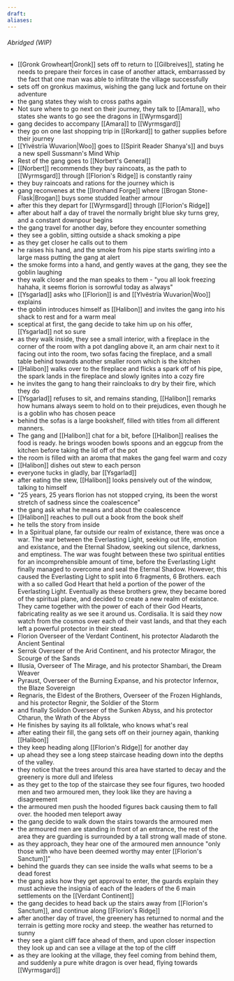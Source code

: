 ```yaml
---
draft: 
aliases:
---
```

###### Abridged (WIP)
- [[Gronk Growheart|Gronk]] sets off to return to [[Gilbreives]], stating he needs to prepare their forces in case of another attack, embarrassed by the fact that one man was able to infiltrate the village successfully
- sets off on gronkus maximus, wishing the gang luck and fortune on their adventure
- the gang states they wish to cross paths again
- Not sure where to go next on their journey, they talk to [[Amara]], who states she wants to go see the dragons in [[Wyrmsgard]]
- gang decides to accompany [[Amara]] to [[Wyrmsgard]]
- they go on one last shopping trip in [[Rorkard]] to gather supplies before their journey
- [[Ylvëstrïa Wuvarion|Woo]] goes to [[Spirit Reader Shanya's]] and buys a new spell Sussmann's Mind Whip
- Rest of the gang goes to [[Norbert's General]]
- [[Norbert]] recommends they buy raincoats, as the path to [[Wyrmsgard]] through [[Florion's Ridge]] is constantly rainy
- they buy raincoats and rations for the journey which is
- gang reconvenes at the [[Ironhand Forge]] where [[Brogan Stone-Flask|Brogan]] buys some studded leather armour
- after this they depart for [[Wyrmsgard]] through [[Florion's Ridge]]
- after about half a day of travel the normally bright blue sky turns grey, and a constant downpour begins
- the gang travel for another day, before they encounter something
- they see a goblin, sitting outside a shack smoking a pipe
- as they get closer he calls out to them
- he raises his hand, and the smoke from his pipe starts swirling into a large mass putting the gang at alert
- the smoke forms into a hand, and gently waves at the gang, they see the goblin laughing
- they walk closer and the man speaks to them - "you all look freezing hahaha, it seems florion is sorrowful today as always"
- [[Ysgarlad]] asks who [[Florion]] is and [[Ylvëstrïa Wuvarion|Woo]] explains
- the goblin introduces himself as [[Halibon]] and invites the gang into his shack to rest and for a warm meal
- sceptical at first, the gang decide to take him up on his offer, [[Ysgarlad]] not so sure
- as they walk inside, they see a small interior, with a fireplace in the corner of the room with a pot dangling above it, an arm chair next to it facing out into the room, two sofas facing the fireplace, and a small table behind towards another smaller room which is the kitchen
- [[Halibon]] walks over to the fireplace and flicks a spark off of his pipe, the spark lands in the fireplace and slowly ignites into a cozy fire
- he invites the gang to hang their raincloaks to dry by their fire, which they do
- [[Ysgarlad]] refuses to sit, and remains standing, [[Halibon]] remarks how humans always seem to hold on to their prejudices, even though he is a goblin who has chosen peace
- behind the sofas is a large bookshelf, filled with titles from all different manners.
- The gang and [[Halibon]] chat for a bit, before [[Halibon]] realises the food is ready. he brings wooden bowls spoons and an eggcup from the kitchen before taking the lid off of the pot
- the room is filled with an aroma that makes the gang feel warm and cozy
- [[Halibon]] dishes out stew to each person
- everyone tucks in gladly, bar [[Ysgarlad]]
- after eating the stew, [[Halibon]] looks pensively out of the window, talking to himself
- "25 years, 25 years florion has not stopped crying, its been the worst stretch of sadness since the coalescence"
- the gang ask what he means and about the coalescence
- [[Halibon]] reaches to pull out a book from the book shelf
- he tells the story from inside
- In a Spiritual plane, far outside our realm of existance, there was once a war. The war between the Everlasting Light, seeking out life, emotion and existance, and the Eternal Shadow, seeking out silence, darkness, and emptiness. The war was fought between these two spiritual entities for an incomprehensible amount of time, before the Everlasting Light finally managed to overcome and seal the Eternal Shadow. However, this caused the Everlasting Light to split into 6 fragments, 6 Brothers. each with a so called God Heart that held a portion of the power of the Everlasting Light. Eventually as these brothers grew, they became bored of the spiritual plane, and decided to create a new realm of existance. They came together with the power of each of their God Hearts, fabricating reality as we see it around us. Cordisalia. It is said they now watch from the cosmos over each of their vast lands, and that they each left a powerful protector in their stead.
- Florion Overseer of the Verdant Continent, his protector Aladaroth the Ancient Sentinal
- Serrok Overseer of the Arid Continent, and his protector Miragor, the Scourge of the Sands
- Illusia, Overseer of The Mirage, and his protector Shambari, the Dream Weaver
- Pyraust, Overseer of the Burning Expanse, and his protector Infernox, the Blaze Sovereign
- Regnaris, the Eldest of the Brothers, Overseer of the Frozen Highlands, and his protector Regnir, the Soldier of the Storm
- and finally Solidon Overseer of the Sunken Abyss, and his protector Ctharun, the Wrath of the Abyss
- He finishes by saying its all folktale, who knows what's real
- after eating their fill, the gang sets off on their journey again, thanking [[Halibon]]
- they keep heading along [[Florion's Ridge]] for another day
- up ahead they see a long steep staircase heading down into the depths of the valley.
- they notice that the trees around this area have started to decay and the greenery is more dull and lifeless
- as they get to the top of the staircase they see four figures, two hooded men and two armoured men, they look like they are having a disagreement
- the armoured men push the hooded figures back causing them to fall over. the hooded men teleport away
- the gang decide to walk down the stairs towards the armoured men
- the armoured men are standing in front of an entrance, the rest of the area they are guarding is surrounded by a tall strong wall made of stone.
- as they approach, they hear one of the armoured men announce "only those with who have been deemed worthy may enter [[Florion's Sanctum]]"
- behind the guards they can see inside the walls what seems to be a dead forest
- the gang asks how they get approval to enter, the guards explain they must achieve the insignia of each of the leaders of the 6 main settlements on the [[Verdant Continent]]
- the gang decides to head back up the stairs away from [[Florion's Sanctum]], and continue along [[Florion's Ridge]]
- after another day of travel, the greenery has returned to normal and the terrain is getting more rocky and steep. the weather has returned to sunny
- they see a giant cliff face ahead of them, and upon closer inspection they look up and can see a village at the top of the cliff
- as they are looking at the village, they feel coming from behind them, and suddenly a pure white dragon is over head, flying towards [[Wyrmsgard]]